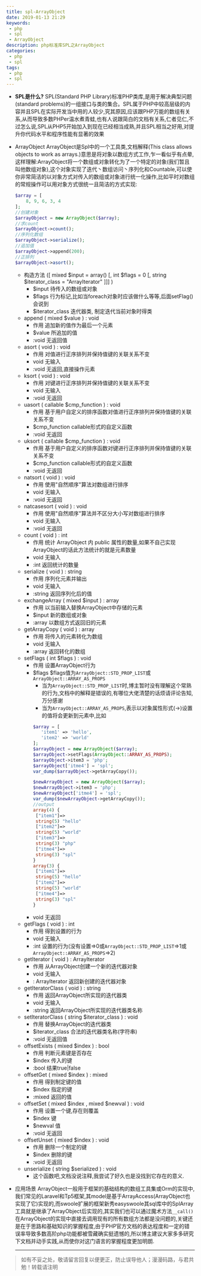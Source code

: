 ```yaml
---
title: spl-ArrayObject
date: 2019-01-13 21:29
keywords:
 - php
 - spl
 - ArrayObject
description: php标准库SPL之ArrayObject
categories:
 - php
 - spl
tags: 
 - php
 - spl
---
```


- **SPL是什么?**
	SPL(Standard PHP Library)标准PHP类库,是用于解决典型问题(standard problems)的一组接口与类的集合。SPL属于PHP中较高层级的内容并且SPL在实际开发当中用的人较少,究其原因,应该跟PHP万能的数组有关系,从而导致多数PHPer温水煮青蛙,也有人说跟简白的文档有关系,仁者见仁,不过怎么说,SPL从PHP5开始加入到现在已经相当成熟,并且SPL相当之好用,对提升你代码水平和程序性能有显著的效果

- ArrayObject
	ArrayObject是Spl中的一个工具类,文档解释(This class allows objects to work as arrays.)意思是将对象以数组方式工作,乍一看似乎有点晕,这样理解:ArrayObject将一个数组或对象转化为了一个特定的对象(我们暂且叫他数组对象),这个对象实现了迭代丶数组访问丶序列化和Countable,可以使你非常简洁的以对象方式对传入的数组或对象进行统一化操作,比如平时对数组的常规操作可以用对象方式很统一且简洁的方式实现:
	```php
	$array = [
		8, 9, 6, 3, 4
	];
	//创建对象
	$arrayObject = new ArrayObject($array);
	//求count
	$arrayObject->count();
	//序列化数组
	$arrayObject->serialize();
	//追加值
	$arrayObject->append(200);
	//正排列
	$arrayObject->asort();
	```
	- 构造方法 ([ mixed $input = array() [, int $flags = 0 [, string $iterator_class = "ArrayIterator" ]]] )
		- $input
			待传入的数组或对象
		- $flags
			行为标记,比如当foreach对象时应该做什么等等,后面setFlag()会说到
		- $iterator_class
			迭代器类, 制定迭代当前对象时得类
	- append ( mixed $value ) : void
		- 作用
			追加新的值作为最后一个元素
		- $value
			所追加的值
		- :void
			无返回值
	- asort ( void ) : void
		- 作用
			对值进行正序排列并保持值键的关联关系不变
		- void
			无输入
		- :void
			无返回,直接操作元素
	- ksort ( void ) : void
		- 作用
			对键进行正序排列并保持值键的关联关系不变
		- void
			无输入
		- :void
			无返回
	- uasort ( callable $cmp_function ) : void
		- 作用
			基于用户自定义的排序函数对值进行正序排列并保持值键的关联关系不变
		- $cmp_function
			callable形式的自定义函数
		- :void
			无返回
	- uksort ( callable $cmp_function ) : void
		- 作用
			基于用户自定义的排序函数对键进行正序排列并保持值键的关联关系不变
		- $cmp_function
			callable形式的自定义函数
		- :void
			无返回
	- natsort ( void ) : void
		- 作用
			使用"自然顺序"算法对数组进行排序
		- void
			无输入
		- :void
			无返回	
	- natcasesort ( void ) : void
		- 作用
			使用"自然顺序"算法并不区分大小写对数组进行排序
		- void
			无输入
		- :void
			无返回	
	- count ( void ) : int
		- 作用
			统计 ArrayObject 内 public 属性的数量,如果不自己实现ArrayObject的话此方法统计的就是元素数量
		- void
			无输入
		- :int
			返回统计的数量	
	- serialize ( void ) : string
		- 作用
			序列化元素并输出
		- void
			无输入
		- :string
			返回序列化后的值
	- exchangeArray ( mixed $input ) : array
		- 作用
			以当前输入替换ArrayObject中存储的元素
		- $input
			新的数组或对象
		- :array
			以数组方式返回旧的元素
	- getArrayCopy ( void ) : array
		- 作用
			将传入的元素转化为数组
		- void
			无输入
		- :array
			返回转化的数组
	- setFlags ( int $flags ) : void
		- 作用
			设置ArrayObject行为
		- $flags
			$flags值为```ArrayObject::STD_PROP_LIST```或```ArrayObject::ARRAY_AS_PROPS```
			 - 当为```ArrayObject::STD_PROP_LIST```时,博主暂时没有理解这个常熟的行为,文档中的解释是错误的,有哪位大佬清楚的话烦请评论告知,万分感谢
			 - 当为```ArrayObject::ARRAY_AS_PROPS```,表示以对象属性形式(->)设置的值将会更新到元素中,比如
			 ```php
			 $array = [
				'item1' => 'hello',
				'item2' => 'world'
			];
			$arrayObject = new ArrayObject($array);
			$arrayObject->setFlags(ArrayObject::ARRAY_AS_PROPS);
			$arrayObject->item3 = 'php';
			$arrayObject['itme4'] = 'spl';
			var_dump($arrayObject->getArrayCopy());
			
			$newArrayObject = new ArrayObject($array);
			$newArrayObject->item3 = 'php';
			$newArrayObject['itme4'] = 'spl';
			var_dump($newArrayObject->getArrayCopy());
			//output
			array(4) {
			  ["item1"]=>
			  string(5) "hello"
			  ["item2"]=>
			  string(5) "world"
			  ["item3"]=>
			  string(3) "php"
			  ["itme4"]=>
			  string(3) "spl"
			}
			array(3) {
			  ["item1"]=>
			  string(5) "hello"
			  ["item2"]=>
			  string(5) "world"
			  ["itme4"]=>
			  string(3) "spl"
			}

			 ```
		- void
			无返回
	- getFlags ( void ) : int
		- 作用
			得到设置的行为
		- void
			无输入
		- :int
			设置的行为(没有设置=>0或```ArrayObject::STD_PROP_LIST```=>1或```ArrayObject::ARRAY_AS_PROPS```=>2)
	- getIterator ( void ) : ArrayIterator
		- 作用
			从ArrayObject创建一个新的迭代器对象
		- void
			无输入
		- : ArrayIterator
			返回新创建的迭代器对象
	- getIteratorClass ( void ) : string
		- 作用
			返回ArrayObject所实现的迭代器类
		- void
			无输入
		- :string
			返回ArrayObject所实现的迭代器类名称
	- setIteratorClass ( string $iterator_class ) : void
		- 作用
			替换ArrayObject的迭代器类
		- $iterator_class
			合法的迭代器类名称(字符串)
		- :void
			无返回值
	- offsetExists ( mixed $index ) : bool
		- 作用
			判断元素键是否存在
		- $index
			传入的键
		- :bool
			结果true|false
	- offsetGet ( mixed $index ) : mixed
		- 作用
			得到制定键的值
		- $index
			指定的键
		- :mixed
			返回的值
	- offsetSet ( mixed $index , mixed $newval ) : void
		- 作用
			设置一个键,存在则覆盖
		- $index
			键
		- $newval
			值
		- :void
			无返回
	- offsetUnset ( mixed $index ) : void
		- 作用
			删除一个制定的键
		- $index
			删除的键
		- :void
			无返回
	- unserialize ( string $serialized ) : void
		- 这个函数吧,文档没说注释,我尝试了好久也是没找到它存在的意义.
- 应用场景
	ArrayObject一般用于框架的基础结构的数组工具集或Orm的实现中,我们常见的Laravel和Tp5框架,其model是基于ArrayAccess(ArrayObject也实现了它)实现的,而swoole扩展的框架新秀easyswoole其sql库中的SplArray工具就是继承了ArrayObject后实现的,其实我们也可以通过魔术方法```__call()```在ArrayObject的实现中直接去调用现有的所有数组方法都是没问题的,关键还是在于思路和基础知识的掌握程度,由于PHP官方文档的表达程度和一定的错误率导致多数高阶php功能都被雪藏确实挺遗憾的,所以博主建议大家多多研究下文档并动手实践,从而使你对这门语言的掌握程度更加明朗.
	
	----------

> 如有不妥之处，敬请留言回复以便更正，防止误导他人；漫漫码路，与君共勉！转载请注明